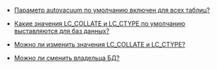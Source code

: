 * [Параметр autovacuum по умолчанию включен для всех таблиц?](#autovacuum)

* [Какие значения LC_COLLATE и LC_CTYPE по умолчанию выставляются для баз данных?](#lc-default)

* [Можно ли изменить значения LC_COLLATE и LC_CTYPE?](#lc-edit)

* [Можно ли сменить владельца БД?](#db-owner)
